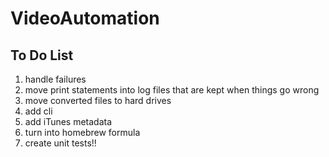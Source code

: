 VideoAutomation
===============

To Do List
----------
1) handle failures
2) move print statements into log files that are kept when things go wrong
3) move converted files to hard drives
4) add cli
5) add iTunes metadata
6) turn into homebrew formula
7) create unit tests!!

